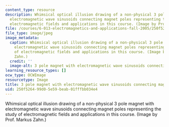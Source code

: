 ```yaml
---
content_type: resource
description: Whimsical optical illusion drawing of a non-physical 3 pole magnet with
  electromagnetic wave sinusoids connecting magnet poles representing the study of
  electromagnetic fields and applications in this course. (Image by Prof. Markus Zahn.)
file: /courses/6-013-electromagnetics-and-applications-fall-2005/250f526499d05e59beab01fffbb034e4_6-013f05.jpg
file_type: image/jpeg
image_metadata:
  caption: Whimsical optical illusion drawing of a non-physical 3 pole magnet with
    electromagnetic wave sinusoids connecting magnet poles representing the study
    of electromagnetic fields and applications in this course. (Image by Prof. Markus
    Zahn.)
  credit: ''
  image-alt: 3 pole magnet with electromagnetic wave sinusoids connecting magnet poles.
learning_resource_types: []
ocw_type: OCWImage
resourcetype: Image
title: 3 pole magnet with electromagnetic wave sinusoids connecting magnet poles
uid: 250f5264-99d0-5e59-beab-01fffbb034e4
---
```

Whimsical optical illusion drawing of a non-physical 3 pole magnet with electromagnetic wave sinusoids connecting magnet poles representing the study of electromagnetic fields and applications in this course. (Image by Prof. Markus Zahn.)

